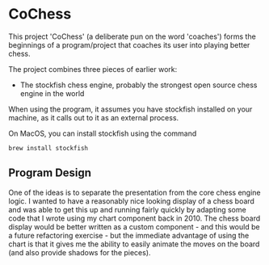 CoChess
=======

This project 'CoChess' (a deliberate pun on the word 'coaches') forms the beginnings of a program/project that coaches its user into playing better chess.

The project combines three pieces of earlier work:
- The stockfish chess engine, probably the strongest open source chess engine in the world

When using the program, it assumes you have stockfish installed on your machine, as it
calls out to it as an external process.

On MacOS, you can install stockfish using the command

    brew install stockfish

Program Design
--------------

One of the ideas is to separate the presentation from the core chess engine logic. I wanted to have a reasonably nice
looking display of a chess board and was able to get this up and running fairly quickly by adapting some code that I
wrote using my chart component back in 2010. The chess board display would be better written as a custom component - 
and this would be a future refactoring exercise - but the immediate advantage of using the chart is that it gives me 
the ability to easily animate the moves on the board (and also provide shadows for the pieces).


